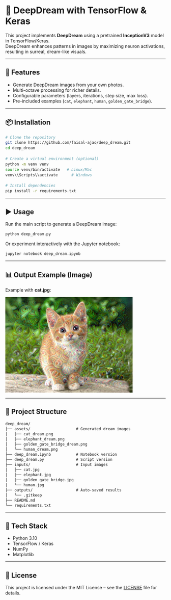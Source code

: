 # 🌌 DeepDream with TensorFlow & Keras

This project implements **DeepDream** using a pretrained **InceptionV3** model in TensorFlow/Keras.  
DeepDream enhances patterns in images by maximizing neuron activations, resulting in surreal, dream-like visuals.  

---

## 🚀 Features
- Generate DeepDream images from your own photos.  
- Multi-octave processing for richer details.  
- Configurable parameters (layers, iterations, step size, max loss).  
- Pre-included examples (`cat`, `elephant`, `human`, `golden_gate_bridge`).  

---

## 📦 Installation

```bash
# Clone the repository
git clone https://github.com/faisal-ajao/deep_dream.git
cd deep_dream

# Create a virtual environment (optional)
python -m venv venv
source venv/bin/activate   # Linux/Mac
venv\\Scripts\\activate      # Windows

# Install dependencies
pip install -r requirements.txt
```

---

## ▶️ Usage

Run the main script to generate a DeepDream image:

```bash
python deep_dream.py
```

Or experiment interactively with the Jupyter notebook:

```bash
jupyter notebook deep_dream.ipynb
```

---

## 📊 Output Example (Image)  

Example with **cat.jpg**:  

<p>
  <img src="assets/cat_dream.png" alt="Cat DeepDream Output" width="400"/>
</p>

---

## 📂 Project Structure
```
deep_dream/
├── assets/                    # Generated dream images
│   ├── cat_dream.png
│   ├── elephant_dream.png
│   ├── golden_gate_bridge_dream.png      
│   └── human_dream.png
├── deep_dream.ipynb           # Notebook version
├── deep_dream.py              # Script version
├── inputs/                    # Input images
│   ├── cat.jpg
│   ├── elephant.jpg
│   ├── golden_gate_bridge.jpg
│   └── human.jpg
├── outputs/                   # Auto-saved results
│   └── .gitkeep
├── README.md
└── requirements.txt
```

---

## 🧠 Tech Stack
- Python 3.10 
- TensorFlow / Keras  
- NumPy  
- Matplotlib  

---

## 📜 License
This project is licensed under the MIT License – see the [LICENSE](LICENSE) file for details.

